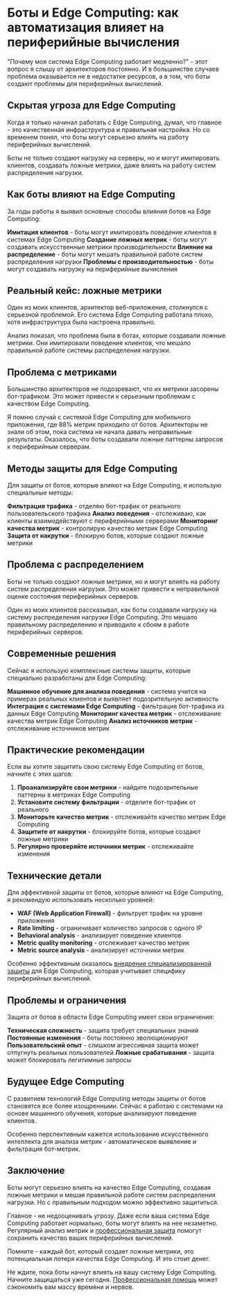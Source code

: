 # Боты и Edge Computing: как автоматизация влияет на периферийные вычисления

"Почему моя система Edge Computing работает медленно?" - этот вопрос я слышу от архитекторов постоянно. И в большинстве случаев проблема оказывается не в недостатке ресурсов, а в том, что боты создают проблемы для периферийных вычислений.

## Скрытая угроза для Edge Computing

Когда я только начинал работать с Edge Computing, думал, что главное - это качественная инфраструктура и правильная настройка. Но со временем понял, что боты могут серьезно влиять на работу периферийных вычислений.

Боты не только создают нагрузку на серверы, но и могут имитировать клиентов, создавать ложные метрики, даже влиять на работу систем распределения нагрузки.

## Как боты влияют на Edge Computing

За годы работы я выявил основные способы влияния ботов на Edge Computing:

**Имитация клиентов** - боты могут имитировать поведение клиентов в системах Edge Computing
**Создание ложных метрик** - боты могут создавать искусственные метрики производительности
**Влияние на распределение** - боты могут мешать правильной работе систем распределения нагрузки
**Проблемы с производительностью** - боты могут создавать нагрузку на периферийные вычисления

## Реальный кейс: ложные метрики

Один из моих клиентов, архитектор веб-приложения, столкнулся с серьезной проблемой. Его система Edge Computing работала плохо, хотя инфраструктура была настроена правильно.

Анализ показал, что проблема была в ботах, которые создавали ложные метрики. Они имитировали поведение клиентов, что мешало правильной работе системы распределения нагрузки.

## Проблема с метриками

Большинство архитекторов не подозревают, что их метрики засорены бот-трафиком. Это может привести к серьезным проблемам с качеством Edge Computing.

Я помню случай с системой Edge Computing для мобильного приложения, где 88% метрик приходило от ботов. Архитекторы не знали об этом, пока система не начала давать неправильные результаты. Оказалось, что боты создавали ложные паттерны запросов к периферийным серверам.

## Методы защиты для Edge Computing

Для защиты от ботов, которые влияют на Edge Computing, я использую специальные методы:

**Фильтрация трафика** - отделяю бот-трафик от реального пользовательского трафика
**Анализ поведения** - отслеживаю, как клиенты взаимодействуют с периферийными серверами
**Мониторинг качества метрик** - контролирую качество метрик Edge Computing
**Защита от накрутки** - блокирую ботов, которые создают ложные метрики

## Проблема с распределением

Боты не только создают ложные метрики, но и могут влиять на работу систем распределения нагрузки. Это может привести к неправильной оценке состояния периферийных серверов.

Один из моих клиентов рассказывал, как боты создавали нагрузку на систему распределения нагрузки Edge Computing. Это мешало правильному распределению и приводило к сбоям в работе периферийных серверов.

## Современные решения

Сейчас я использую комплексные системы защиты, которые специально разработаны для Edge Computing:

**Машинное обучение для анализа поведения** - система учится на примерах реальных клиентов и выявляет подозрительную активность
**Интеграция с системами Edge Computing** - фильтрация бот-трафика из данных Edge Computing
**Мониторинг качества метрик** - отслеживание качества метрик Edge Computing
**Анализ источников метрик** - отслеживание источников метрик

## Практические рекомендации

Если вы хотите защитить свою систему Edge Computing от ботов, начните с этих шагов:

1. **Проанализируйте свои метрики** - найдите подозрительные паттерны в метриках Edge Computing
2. **Установите систему фильтрации** - отделите бот-трафик от реального
3. **Мониторьте качество метрик** - отслеживайте качество метрик Edge Computing
4. **Защитите от накрутки** - блокируйте ботов, которые создают ложные метрики
5. **Регулярно проверяйте источники метрик** - отслеживайте изменения

## Технические детали

Для эффективной защиты от ботов, которые влияют на Edge Computing, я рекомендую использовать несколько уровней:

- **WAF (Web Application Firewall)** - фильтрует трафик на уровне приложения
- **Rate limiting** - ограничивает количество запросов с одного IP
- **Behavioral analysis** - анализирует поведение клиентов
- **Metric quality monitoring** - отслеживает качество метрик
- **Metric source analysis** - анализирует источники метрик

Особенно эффективным оказалось [внедрение специализированной защиты](https://progaem.com/ustanovka-antibота-usluga-po-zashhite-ot-botов-vashih-sajtов-na-различных-cms-системах.html) для Edge Computing, которая учитывает специфику периферийных вычислений.

## Проблемы и ограничения

Защита от ботов в области Edge Computing имеет свои ограничения:

**Техническая сложность** - защита требует специальных знаний
**Постоянные изменения** - боты постоянно эволюционируют
**Пользовательский опыт** - слишком агрессивная защита может отпугнуть реальных пользователей
**Ложные срабатывания** - защита может блокировать легитимные запросы

## Будущее Edge Computing

С развитием технологий Edge Computing методы защиты от ботов становятся все более изощренными. Сейчас я работаю с системами на основе машинного обучения, которые анализируют поведение клиентов.

Особенно перспективным кажется использование искусственного интеллекта для анализа метрик - автоматическое выявление и фильтрация бот-метрик.

## Заключение

Боты могут серьезно влиять на качество Edge Computing, создавая ложные метрики и мешая правильной работе систем распределения нагрузки. Но с правильным подходом можно эффективно защититься.

Главное - не недооценивать угрозу. Даже если ваша система Edge Computing работает нормально, боты могут влиять на нее незаметно. Регулярный анализ метрик и [профессиональная защита](https://progaem.com/ustanovka-antibота-usluga-po-zashhite-ot-botов-vashih-sajtов-na-различных-cms-системах.html) помогут сохранить качество ваших периферийных вычислений.

Помните - каждый бот, который создает ложные метрики, это потенциальная потеря качества Edge Computing. И это стоит денег.

Не ждите, пока боты начнут влиять на вашу систему Edge Computing. Начните защищаться уже сегодня. [Профессиональная помощь](https://progaem.com/ustanovka-antibота-usluga-po-zashhite-ot-botов-vashih-sajtов-na-различных-cms-системах.html) может сэкономить вам массу времени и нервов.
